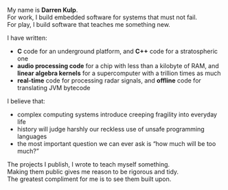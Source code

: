 My name is **Darren Kulp**.  
For work, I build embedded software for systems that must not fail.  
For play, I build software that teaches me something new.

I have written:
- **C** code for an underground platform, and **C++** code for a stratospheric one
- **audio processing code** for a chip with less than a kilobyte of RAM, and **linear algebra kernels** for a supercomputer with a trillion times as much
- **real-time** code for processing radar signals, and **offline** code for translating JVM bytecode

I believe that:
- complex computing systems introduce creeping fragility into everyday life
- history will judge harshly our reckless use of unsafe programming languages
- the most important question we can ever ask is “how much will be too much?”

The projects I publish, I wrote to teach myself something.  
Making them public gives me reason to be rigorous and tidy.  
The greatest compliment for me is to see them built upon.
